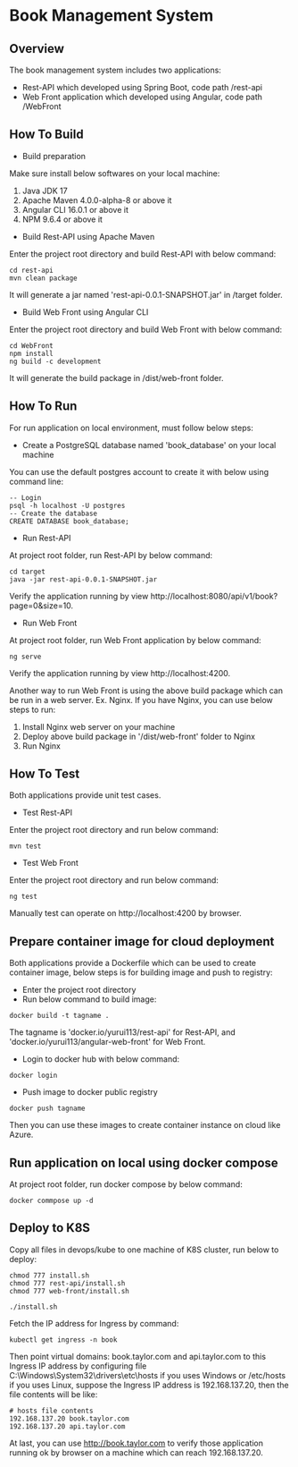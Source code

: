 # Book Management System
 
## Overview
The book management system  includes  two applications:
- Rest-API which developed using Spring Boot, code path /rest-api
- Web Front application which developed using Angular, code path /WebFront

## How To Build

- Build preparation

Make sure install below softwares on your local machine:
1. Java JDK 17
2. Apache Maven 4.0.0-alpha-8 or above it
3. Angular CLI 16.0.1 or above it
4. NPM 9.6.4 or above it

- Build Rest-API using Apache Maven

Enter the project root directory and build Rest-API with below command: 
```
cd rest-api
mvn clean package
```
It will generate a jar named 'rest-api-0.0.1-SNAPSHOT.jar' in /target folder.

- Build Web Front using Angular CLI

Enter the project root directory and build Web Front with below command: 
```
cd WebFront
npm install
ng build -c development
```
It will generate the build package in /dist/web-front folder.

## How To Run
For run application on local environment, must follow below steps:
- Create a PostgreSQL database named 'book_database' on your local machine

You can use the default postgres account to create it with below using command line:
```
-- Login
psql -h localhost -U postgres
-- Create the database
CREATE DATABASE book_database;
```

- Run Rest-API

At project root folder, run Rest-API by below command:
```
cd target
java -jar rest-api-0.0.1-SNAPSHOT.jar
```
Verify the application running by view http://localhost:8080/api/v1/book?page=0&size=10.

- Run Web Front

At project root folder, run Web Front application by below command:
```
ng serve
```
Verify the application running by view http://localhost:4200.

Another way to run Web Front is using the above build package which  can be run in a web server. Ex. Nginx. If you have Nginx, you can use below steps to run:
1. Install Nginx web server on your machine
2. Deploy above build package in '/dist/web-front' folder to Nginx
3. Run Nginx

## How To Test
Both applications provide unit test cases.
- Test Rest-API

Enter the project root directory and run below command: 
```
mvn test
```

- Test Web Front

Enter the project root directory and run below command: 
```
ng test
```

Manually test can operate on http://localhost:4200 by browser.

## Prepare container image for cloud deployment

Both applications provide a Dockerfile which can be used to create container image, below steps is for building image and push to registry:

- Enter the project root directory
- Run below command to build image:
```
docker build -t tagname .
```
The tagname is 'docker.io/yurui113/rest-api' for Rest-API, and 'docker.io/yurui113/angular-web-front' for Web Front.

- Login to docker hub with below command:
```
docker login
```

- Push image to docker public registry
```
docker push tagname
```

Then you can use these images to create container instance on cloud like Azure.

## Run application on local using docker compose
At project root folder, run docker compose by below command:
```
docker commpose up -d
```

## Deploy to K8S
Copy all files in devops/kube to one machine of K8S cluster, run below to deploy:
```
chmod 777 install.sh
chmod 777 rest-api/install.sh
chmod 777 web-front/install.sh

./install.sh
```

Fetch the IP address for Ingress by command:
```
kubectl get ingress -n book
```

Then point virtual domains: book.taylor.com and api.taylor.com to this Ingress IP address by configuring file C:\Windows\System32\drivers\etc\hosts if you uses Windows or /etc/hosts if you uses Linux, suppose the Ingress IP address is 192.168.137.20, then the file contents will be like:
```
# hosts file contents
192.168.137.20 book.taylor.com
192.168.137.20 api.taylor.com
```

At last, you can use http://book.taylor.com to verify those application running ok by browser on a machine which can reach 192.168.137.20.